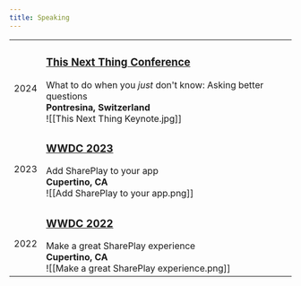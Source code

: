 ```yaml
---
title: Speaking
---
```


|          |                                                                                                                                                                                                                              |
| :------- | :--------------------------------------------------------------------------------------------------------------------------------------------------------------------------------------------------------------------------- |
| <br>2024 | <h3>[This Next Thing Conference](https://www.youtube.com/watch?v=hilG2GCj5Ts&t=530s)</h3>What to do when you _just_ don't know: Asking better questions<br>**Pontresina, Switzerland** <br> ![[This Next Thing Keynote.jpg]] |
| <br>2023 | <h3>[WWDC 2023](https://developer.apple.com/videos/play/wwdc2023/10239/)</h3>Add SharePlay to your app<br>**Cupertino, CA**  <br> ![[Add SharePlay to your app.png]]                                                         |
| <br>2022 | <h3>[WWDC 2022](https://developer.apple.com/videos/play/wwdc2022/10139/)</h3>Make a great SharePlay experience<br>**Cupertino, CA** <br> ![[Make a great SharePlay experience.png]]                                          |
